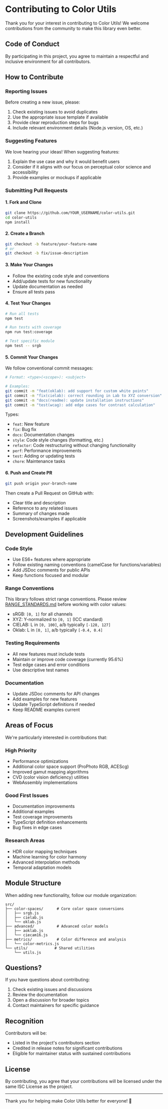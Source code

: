 # Contributing to Color Utils

Thank you for your interest in contributing to Color Utils! We welcome contributions from the community to make this library even better.

## Code of Conduct

By participating in this project, you agree to maintain a respectful and inclusive environment for all contributors.

## How to Contribute

### Reporting Issues

Before creating a new issue, please:
1. Check existing issues to avoid duplicates
2. Use the appropriate issue template if available
3. Provide clear reproduction steps for bugs
4. Include relevant environment details (Node.js version, OS, etc.)

### Suggesting Features

We love hearing your ideas! When suggesting features:
1. Explain the use case and why it would benefit users
2. Consider if it aligns with our focus on perceptual color science and accessibility
3. Provide examples or mockups if applicable

### Submitting Pull Requests

#### 1. Fork and Clone

```bash
git clone https://github.com/YOUR_USERNAME/color-utils.git
cd color-utils
npm install
```

#### 2. Create a Branch

```bash
git checkout -b feature/your-feature-name
# or
git checkout -b fix/issue-description
```

#### 3. Make Your Changes

- Follow the existing code style and conventions
- Add/update tests for new functionality
- Update documentation as needed
- Ensure all tests pass

#### 4. Test Your Changes

```bash
# Run all tests
npm test

# Run tests with coverage
npm run test:coverage

# Test specific module
npm test -- srgb
```

#### 5. Commit Your Changes

We follow conventional commit messages:

```bash
# Format: <type>(<scope>): <subject>

# Examples:
git commit -m "feat(oklab): add support for custom white points"
git commit -m "fix(cielab): correct rounding in Lab to XYZ conversion"
git commit -m "docs(readme): update installation instructions"
git commit -m "test(wcag): add edge cases for contrast calculation"
```

Types:
- `feat`: New feature
- `fix`: Bug fix
- `docs`: Documentation changes
- `style`: Code style changes (formatting, etc.)
- `refactor`: Code restructuring without changing functionality
- `perf`: Performance improvements
- `test`: Adding or updating tests
- `chore`: Maintenance tasks

#### 6. Push and Create PR

```bash
git push origin your-branch-name
```

Then create a Pull Request on GitHub with:
- Clear title and description
- Reference to any related issues
- Summary of changes made
- Screenshots/examples if applicable

## Development Guidelines

### Code Style

- Use ES6+ features where appropriate
- Follow existing naming conventions (camelCase for functions/variables)
- Add JSDoc comments for public APIs
- Keep functions focused and modular

### Range Conventions

This library follows strict range conventions. Please review [RANGE_STANDARDS.md](./RANGE_STANDARDS.md) before working with color values:

- sRGB: `[0, 1]` for all channels
- XYZ: Y-normalized to `[0, 1]` (ICC standard)
- CIELAB: L in `[0, 100]`, a/b typically `[-128, 127]`
- Oklab: L in `[0, 1]`, a/b typically `[-0.4, 0.4]`

### Testing Requirements

- All new features must include tests
- Maintain or improve code coverage (currently 95.6%)
- Test edge cases and error conditions
- Use descriptive test names

### Documentation

- Update JSDoc comments for API changes
- Add examples for new features
- Update TypeScript definitions if needed
- Keep README examples current

## Areas of Focus

We're particularly interested in contributions that:

### High Priority
- Performance optimizations
- Additional color space support (ProPhoto RGB, ACEScg)
- Improved gamut mapping algorithms
- CVD (color vision deficiency) utilities
- WebAssembly implementations

### Good First Issues
- Documentation improvements
- Additional examples
- Test coverage improvements
- TypeScript definition enhancements
- Bug fixes in edge cases

### Research Areas
- HDR color mapping techniques
- Machine learning for color harmony
- Advanced interpolation methods
- Temporal adaptation models

## Module Structure

When adding new functionality, follow our module organization:

```
src/
├── color-spaces/      # Core color space conversions
│   ├── srgb.js
│   ├── cielab.js
│   └── oklab.js
├── advanced/          # Advanced color models
│   ├── aoklab.js
│   └── ciecam16.js
├── metrics/           # Color difference and analysis
│   └── color-metrics.js
└── utils/            # Shared utilities
    └── utils.js
```

## Questions?

If you have questions about contributing:
1. Check existing issues and discussions
2. Review the documentation
3. Open a discussion for broader topics
4. Contact maintainers for specific guidance

## Recognition

Contributors will be:
- Listed in the project's contributors section
- Credited in release notes for significant contributions
- Eligible for maintainer status with sustained contributions

## License

By contributing, you agree that your contributions will be licensed under the same ISC License as the project.

---

Thank you for helping make Color Utils better for everyone! 🎨
